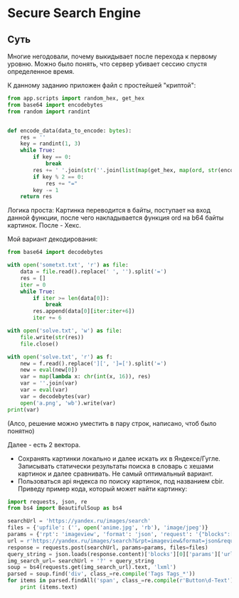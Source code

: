 # Secure Search Engine

## Суть
Многие негодовали, почему выкидывает после перехода к первому уровню.
Можно было понять, что сервер убивает сессию спустя определенное время.

К данному заданию приложен файл с простейшей "криптой":

```python
from app.scripts import random_hex, get_hex
from base64 import encodebytes
from random import randint


def encode_data(data_to_encode: bytes):
    res = ''
    key = randint(1, 3)
    while True:
        if key == 0:
            break
        res += ' '.join(str(''.join(list(map(get_hex, map(ord, str(encodebytes(data_to_encode))))))))
        if key % 2 == 0:
            res += "="
        key -= 1
    return res
```

Логика проста: Картинка переводится в байты, поступает на вход данной функции, после чего накладывается функция ord на b64 байты картинок. После - Хекс.

Мой вариант декодирования:
```python
from base64 import decodebytes

with open('sometxt.txt', 'r') as file:
    data = file.read().replace(' ', '').split('=')
    res = []
    iter = 0
    while True:
        if iter >= len(data[0]):
            break
        res.append(data[0][iter:iter+6])
        iter += 6

with open('solve.txt', 'w') as file:
    file.write(str(res))
    file.close()

with open('solve.txt', 'r') as f:
    new = f.read().replace('][', ']=[').split('=')
    new = eval(new[0])
    var = map(lambda x: chr(int(x, 16)), res)
    var = ''.join(var)
    var = eval(var)
    var = decodebytes(var)
    open('a.png', 'wb').write(var)
print(var)
```

(Алсо, решение можно уместить в пару строк, написано, чтоб было понятно)

Далее - есть 2 вектора.
-  Сохранять картинки локально и далее искать их в Яндексе/Гугле. Записывать статически результаты поиска в словарь с хешами картинок и далее сравнивать. Не самый оптимальный вариант. 
- Пользоваться api яндекса по поиску картинок, под названием cbir.
Приведу пример кода, который может найти картинку:

```python
import requests, json, re
from bs4 import BeautifulSoup as bs4

searchUrl = 'https://yandex.ru/images/search'
files = {'upfile': ('', open('anime.jpg', 'rb'), 'image/jpeg')}
params = {'rpt': 'imageview', 'format': 'json', 'request': '{"blocks":[{"block":"b-page_type_search-by-image__link"}]}'}
url = r'https://yandex.ru/images/search?&rpt=imageview&format=json&request=[{"block":"cbir-uploader__get-cbir-id"}]'
response = requests.post(searchUrl, params=params, files=files)
query_string = json.loads(response.content)['blocks'][0]['params']['url']
img_search_url= searchUrl + '?' + query_string
soup = bs4(requests.get(img_search_url).text, 'lxml')
parsed = soup.find('div', class_=re.compile('Tags Tags_*'))
for items in parsed.findAll('span', class_=re.compile(r'Button\d-Text')):
    print (items.text)
```